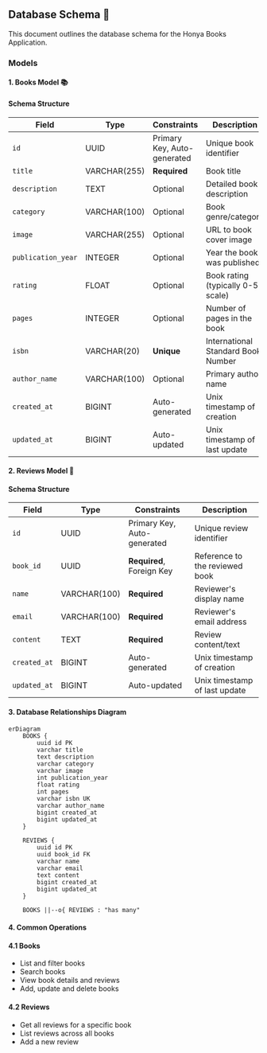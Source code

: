 ## Database Schema 🫙

This document outlines the database schema for the Honya Books Application.

### Models
#### 1. Books Model 📚

#### Schema Structure

| Field | Type | Constraints | Description |
|-------|------|-------------|-------------|
| `id` | UUID | Primary Key, Auto-generated | Unique book identifier |
| `title` | VARCHAR(255) | **Required** | Book title |
| `description` | TEXT | Optional | Detailed book description |
| `category` | VARCHAR(100) | Optional | Book genre/category |
| `image` | VARCHAR(255) | Optional | URL to book cover image |
| `publication_year` | INTEGER | Optional | Year the book was published |
| `rating` | FLOAT | Optional | Book rating (typically 0-5 scale) |
| `pages` | INTEGER | Optional | Number of pages in the book |
| `isbn` | VARCHAR(20) | **Unique** | International Standard Book Number |
| `author_name` | VARCHAR(100) | Optional | Primary author name |
| `created_at` | BIGINT | Auto-generated | Unix timestamp of creation |
| `updated_at` | BIGINT | Auto-updated | Unix timestamp of last update |


#### 2. Reviews Model 📝

#### Schema Structure

| Field | Type | Constraints | Description |
|-------|------|-------------|-------------|
| `id` | UUID | Primary Key, Auto-generated | Unique review identifier |
| `book_id` | UUID | **Required**, Foreign Key | Reference to the reviewed book |
| `name` | VARCHAR(100) | **Required** | Reviewer's display name |
| `email` | VARCHAR(100) | **Required** | Reviewer's email address |
| `content` | TEXT | **Required** | Review content/text |
| `created_at` | BIGINT | Auto-generated | Unix timestamp of creation |
| `updated_at` | BIGINT | Auto-updated | Unix timestamp of last update |

#### 3. Database Relationships Diagram
```mermaid
erDiagram
    BOOKS {
        uuid id PK
        varchar title
        text description
        varchar category
        varchar image
        int publication_year
        float rating
        int pages
        varchar isbn UK
        varchar author_name
        bigint created_at
        bigint updated_at
    }
    
    REVIEWS {
        uuid id PK
        uuid book_id FK
        varchar name
        varchar email
        text content
        bigint created_at
        bigint updated_at
    }
    
    BOOKS ||--o{ REVIEWS : "has many"
```

#### 4. Common Operations

#### 4.1 Books
- List and filter books
- Search books
- View book details and reviews
- Add, update and delete books

#### 4.2 Reviews
- Get all reviews for a specific book
- List reviews across all books
- Add a new review